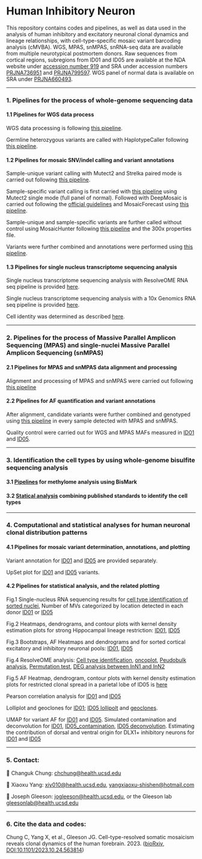 # Human Inhibitory Neuron
This repository contains codes and pipelines, as well as data used in the analysis of human inhibitory and excitatory neuronal clonal dynamics and lineage relationships, with cell-type-specific mosaic variant barcoding analysis (cMVBA). WGS, MPAS, snMPAS, snRNA-seq data are available from multiple neurotypical postmortem donors. Raw sequences from cortical regions, subregions from ID01 and ID05 are available at the NDA website under [accession number 919](https://nda.nih.gov/study.html?id=919) and SRA under accession numbers [PRJNA736951](https://trace.ncbi.nlm.nih.gov/Traces/study/?acc=PRJNA736951&o=acc_s%3Aa) and [PRJNA799597](https://trace.ncbi.nlm.nih.gov/Traces/study/?acc=PRJNA799597&o=acc_s%3Aa). WGS panel of normal data is available on SRA under [PRJNA660493](https://trace.ncbi.nlm.nih.gov/Traces/study/?acc=PRJNA660493&o=acc_s%3Aa).

-----------------------------------

### 1. Pipelines for the process of whole-genome sequencing data

#### 1.1 Pipelines for WGS data process

WGS data processing is following [this pipeline](https://github.com/shishenyxx/Human_Inhibitory_Neurons/tree/main/Pipelines/Alignment).

Germline heterozygous variants are called with HaplotypeCaller following [this pipeline](https://github.com/shishenyxx/Sperm_control_cohort_mosaicism/tree/master/Pipelines/Preprocessing/Haplocaller).

#### 1.2 Pipelines for mosaic SNV/indel calling and variant annotations

Sample-unique variant calling with Mutect2 and Strelka paired mode is carried out following [this pipeline](https://github.com/shishenyxx/Adult_brain_somatic_mosaicism/tree/master/pipelines/WGS_SNV_indel_calling_pipeline/Mutect2_PM_Strelka2).

Sample-specific variant calling is first carried with [this pipeline](https://github.com/shishenyxx/Adult_brain_somatic_mosaicism/tree/master/pipelines/WGS_SNV_indel_calling_pipeline/Mutect2_single_mode) using Mutect2 single mode (full panel of normal). Followed with DeepMosaic is carried out following the [official guidelines](https://github.com/Virginiaxu/DeepMosaic) and MosaicForecast using [this pipeline](https://github.com/shishenyxx/Adult_brain_somatic_mosaicism/tree/master/pipelines/WGS_SNV_indel_calling_pipeline/MosaicForecast_pipeline).

Sample-unique and sample-specific variants are further called without control using MosaicHunter following [this pipeline](https://github.com/shishenyxx/Adult_brain_somatic_mosaicism/tree/master/pipelines/WGS_SNV_indel_calling_pipeline/MosaicHunter_single_mode_pipeline) and the 300x properties file.

Variants were further combined and annotations were performed using [this pipeline](https://github.com/shishenyxx/PASM/tree/master/Snakemake_pipeline). 

#### 1.3 Pipelines for single nucleus transcriptome sequencing analysis

Single nucleus transcriptome sequencing analysis with ResolveOME RNA seq pipeline is provided [here](https://github.com/shishenyxx/Human_Inhibitory_Neurons/tree/main/Pipelines/scRNAseq/ResolveOME).

Single nucleus transcriptome sequencing analysis with a 10x Genomics RNA seq pipeline is provided [here](https://github.com/shishenyxx/Human_Inhibitory_Neurons/blob/main/Analyses/20221223_7669_Ampliseq_QC/Bioskryb/Bioskryb_celltype_identificationV2_with_ref-Copy1.ipynb).

Cell identity was determined as described [here](https://github.com/shishenyxx/Human_Inhibitory_Neurons/blob/main/Analyses/20221223_7669_Ampliseq_QC/Bioskryb/Bioskryb_celltype_identificationV2.ipynb).
     
-----------------------------------

### 2. Pipelines for the process of Massive Parallel Amplicon Sequencing (MPAS) and single-nuclei Massive Parallel Amplicon Sequencing (snMPAS)

#### 2.1 Pipelines for MPAS and snMPAS data alignment and processing

Alignment and processing of MPAS and snMPAS were carried out following [this pipeline](https://github.com/shishenyxx/Adult_brain_somatic_mosaicism/tree/master/pipelines/MPAS_and_snMPAS_processing_pipeline)

#### 2.2 Pipelines for AF quantification and variant annotations

After alignment, candidate variants were further combined and genotyped using [this pipeline](https://github.com/shishenyxx/PASM/tree/master/Snakemake_pipeline) in every sample detected with MPAS and snMPAS. 

Quality control were carried out for WGS and MPAS MAFs measured in [ID01](https://github.com/shishenyxx/Human_Inhibitory_Neurons/blob/main/Analyses/20230114_7614_Ampliseq_QC/7614_interneuron_Ampliseq_QC_Rscript-Copy1.ipynb) and [ID05](https://github.com/shishenyxx/Human_Inhibitory_Neurons/blob/main/Analyses/20221223_7669_Ampliseq_QC/20230101_QC/7669_interneuron_Ampliseq_QC_Rscript.ipynb).


-----------------------------------

### 3. Identification the cell types by using whole-genome bisulfite sequencing analysis

#### 3.1 [Pipelines](https://github.com/shishenyxx/Human_Inhibitory_Neurons/tree/main/Pipelines/Methylome) for methylome analysis using BisMark

#### 3.2 [Statical analysis](https://github.com/shishenyxx/Human_Inhibitory_Neurons/blob/main/Methylome/plots/Human_Interneuron_Methylome_Plots.ipynb) combining published standards to identify the cell types

-----------------------------------

### 4. Computational and statistical analyses for human neuronal clonal distribution patterns

#### 4.1 Pipelines for mosaic variant determination, annotations, and plotting

Variant annotation for [ID01](https://github.com/shishenyxx/Human_Inhibitory_Neurons/blob/main/Analyses/20230114_7614_Ampliseq_QC/annotation/7614_Ampliseq_Annotation.ipynb) and [ID05](https://github.com/shishenyxx/Human_Inhibitory_Neurons/blob/main/Analyses/20221223_7669_Ampliseq_QC/20230105_annotation/7669_Ampliseq_Annotation.ipynb) are provided separately.

UpSet plot for [ID01](https://github.com/shishenyxx/Human_Inhibitory_Neurons/blob/main/Analyses/20230114_7614_Ampliseq_QC/variant_annotation/7614_Upset_plot.ipynb) and [ID05](https://github.com/shishenyxx/Human_Inhibitory_Neurons/blob/main/Analyses/20221223_7669_Ampliseq_QC/variant_annotation/7669_upset_plot.ipynb) variants.

#### 4.2 Pipelines for statistical analysis, and the related plotting

Fig.1 Single-nucleus RNA sequencing results for [cell type identification of sorted nuclei](https://github.com/shishenyxx/Human_Inhibitory_Neurons/blob/main/Analyses/20230913_Changuk_10X_interneuron_IGM/Cell_type_identification_for_sorted_nuclei.ipynb), Number of MVs categorized by location detected in each donor [ID01](Analyses/20230114_7614_Ampliseq_QC/variant_annotation/7614_variant_annotation.ipynb) or [ID05](Analyses/20221223_7669_Ampliseq_QC/variant_annotation/7669_variant_annotation.ipynb)

Fig.2 Heatmaps, dendrograms, and contour plots with kernel density estimation plots for strong Hippocampal lineage restriction: [ID01](Analyses/20230114_7614_Ampliseq_QC/CTX_BG_HIP/7614_CTX_BG_HIP.ipynb), [ID05](https://github.com/shishenyxx/Human_Inhibitory_Neurons/blob/main/Analyses/20221223_7669_Ampliseq_QC/CTX_BG_HIP/7669_CTX_BG_HIP.ipynb)

Fig.3 Bootstraps, AF Heatmaps and dendrograms and for sorted cortical excitatory and inhibitory neuronal pools: [ID01](Analyses/20230114_7614_Ampliseq_QC/Basic_correlation/7614_variant_by_sample_heatmap.ipynb), [ID05](Analyses/20221223_7669_Ampliseq_QC/Basic_characteristics_of_variants/7669_variant_by_sample_heatmap.ipynb)

Fig.4 ResolveOME analysis: [Cell type identification](Analyses/20221223_7669_Ampliseq_QC/Bioskryb/Bioskryb_celltype_identificationV2_with_ref.ipynb), [oncoplot](Analyses/20221223_7669_Ampliseq_QC/Bioskryb/DNA2/ResolveOME_DNA2_3_oncoplot.ipynb), [Peudobulk analysis](Analyses/20221223_7669_Ampliseq_QC/Bioskryb/DNA2/ResolveOME_DNA2_4_pseudobulk.ipynb), [Permutation test](Analyses/20221223_7669_Ampliseq_QC/Bioskryb/DNA2/ResolveOME_DNA2_6_permutation.ipynb), [DEG analysis between InN1 and InN2](Analyses/20221223_7669_Ampliseq_QC/Bioskryb/Asterisk_Marked_InN_DEG.csv)

Fig.5 AF Heatmap, dendrogram, contour plots with kernel density estimation plots for restricted clonal spread in a parietal lobe of ID05 is [here](Analyses/20221223_7669_Ampliseq_QC/Lobe/7669_R_P_1to17_varxsample_heatmap.ipynb)

Pearson correlation analysis for [ID01](https://github.com/shishenyxx/Human_Inhibitory_Neurons/blob/main/Analyses/20230114_7614_Ampliseq_QC/Basic_correlation/7614_var_by_var_corr_heatmap.ipynb) and [ID05](https://github.com/shishenyxx/Human_Inhibitory_Neurons/blob/main/Analyses/20221223_7669_Ampliseq_QC/Basic_characteristics_of_variants/7669_var_by_var_corr_umap.ipynb)

Lolliplot and geoclones for [ID01](https://github.com/shishenyxx/Human_Inhibitory_Neurons/blob/main/Analyses/20230114_7614_Ampliseq_QC/Rolliplot/7614_lolliplot.ipynb); [ID05 lollipolt](https://github.com/shishenyxx/Human_Inhibitory_Neurons/blob/main/Analyses/20221223_7669_Ampliseq_QC/Lolliplot/7669_lolliplot.ipynb) and [geoclones](https://github.com/shishenyxx/Human_Inhibitory_Neurons/blob/main/Analyses/20221223_7669_Ampliseq_QC/Basic_characteristics_of_variants/7669_geoclones.ipynb).

UMAP for variant AF for [ID01](Analyses/20230114_7614_Ampliseq_QC/UMAP/7614_UMAP.ipynb) and [ID05](Analyses/20221223_7669_Ampliseq_QC/UMAP/7669_UMAP.ipynb).
Simulated contamination and deconvolution for [ID01](Analyses/20230114_7614_Ampliseq_QC/Basic_correlation/7614_variant_by_sample_heatmap_ContC-T.ipynb), [ID05_contamination](Analyses/20221223_7669_Ampliseq_QC/Basic_characteristics_of_variants/7669_concolved_virtual_75COUPT2n25TBR1_heatmap.ipynb), [ID05 deconvolution](Analyses/20221223_7669_Ampliseq_QC/Basic_characteristics_of_variants/7669_deconvolved_DLX1_heatmap.ipynb).
Estimating the contribution of dorsal and ventral origin for DLX1+ inhibitory neurons for [ID01](Analyses/20230114_7614_Ampliseq_QC/Basic_correlation/7614_beta.ipynb) and [ID05](Analyses/20221223_7669_Ampliseq_QC/Basic_characteristics_of_variants/7669_beta.ipynb)

-----------------------------------

### 5. Contact:

:email: Changuk Chung: [chchung@health.ucsd.edu](mailto:chchung@health.ucsd.edu)

:email: Xiaoxu Yang: [xiy010@health.ucsd.edu](mailto:xiy010@health.ucsd.edu), [yangxiaoxu-shishen@hotmail.com](mailto:yangxiaoxu-shishen@hotmail.com)

:email: Joseph Gleeson: [jogleeson@health.ucsd.edu](mailto:jogleeson@health.ucsd.edu), or the Gleeson lab [gleesonlab@health.ucsd.edu](gleesonlab@health.ucsd.edu)

-----------------------------------

### 6. Cite the data and codes:
Chung C, Yang X, et al., Gleeson JG. Cell-type-resolved somatic mosaicism reveals clonal dynamics of the human forebrain. 2023. ([bioRxiv, DOI:10.1101/2023.10.24.563814](https://www.biorxiv.org/content/10.1101/2023.10.24.563814v2.full))


